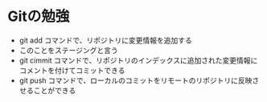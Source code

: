 # Gitの勉強

- git add コマンドで、リポジトリに変更情報を追加する
 - このことをステージングと言う
- git cimmit コマンドで、リポジトリのインデックスに追加された変更情報にコメントを付けてコミットできる
- git push コマンドで、ローカルのコミットをリモートのリポジトリに反映させることができる
